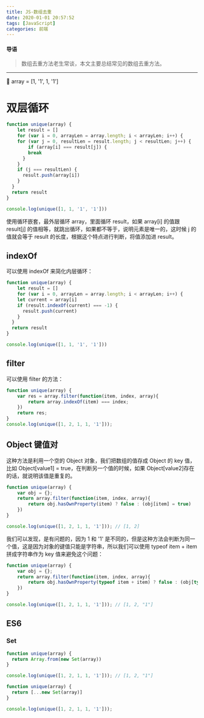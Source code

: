 ```yaml
---
title: JS-数组去重
date: 2020-01-01 20:57:52
tags: [JavaScript]
categories: 前端
---
```


#### 导语
> 数组去重方法老生常谈，本文主要总结常见的数组去重方法。

<!--more-->               
***

🌰 array = [1, '1', 1, '1']

# 双层循环

```javascript
function unique(array) {
	let result = []
	for (var i = 0, arrayLen = array.length; i < arrayLen; i++) {
  	for (var j = 0, resultLen = result.length; j < resultLen; j++) {
    	if (array[i] === result[j]) {
      	break
      }
    }
    if (j === resultLen) {
      result.push(array[i])
    }
  }
  return result
}

console.log(unique([1, 1, '1', '1']))
```

使用循环嵌套，最外层循环 array，里面循环 result，如果 array[i] 的值跟 result[j] 的值相等，就跳出循环，如果都不等于，说明元素是唯一的，这时候 j 的值就会等于 result 的长度，根据这个特点进行判断，将值添加进 result。

## indexOf

可以使用 indexOf 来简化内层循环：

```javascript
function unique(array) {
	let result = []
	for (var i = 0, arrayLen = array.length; i < arrayLen; i++) {
  	let current = array[i]
    if (result.indexOf(current) === -1) {
      result.push(current)
    }
  }
  return result
}

console.log(unique([1, 1, '1', '1']))
```

## filter

可以使用 filter 的方法：

```javascript
function unique(array) {
    var res = array.filter(function(item, index, array){
        return array.indexOf(item) === index;
    })
    return res;
}
console.log(unique([1, 2, 1, 1, '1']));
```

## Object 键值对

这种方法是利用一个空的 Object 对象，我们把数组的值存成 Object 的 key 值，比如 Object[value1] = true，在判断另一个值的时候，如果 Object[value2]存在的话，就说明该值是重复的。

```javascript
function unique(array) {
    var obj = {};
    return array.filter(function(item, index, array){
        return obj.hasOwnProperty(item) ? false : (obj[item] = true)
    })
}

console.log(unique([1, 2, 1, 1, '1'])); // [1, 2]
```

我们可以发现，是有问题的，因为 1 和 '1' 是不同的，但是这种方法会判断为同一个值，这是因为对象的键值只能是字符串，所以我们可以使用 typeof item + item 拼成字符串作为 key 值来避免这个问题：

```javascript
function unique(array) {
    var obj = {};
    return array.filter(function(item, index, array){
        return obj.hasOwnProperty(typeof item + item) ? false : (obj[typeof item + item] = true)
    })
}

console.log(unique([1, 2, 1, 1, '1'])); // [1, 2, "1"]
```

## ES6

### Set

```javascript
function unique(array) {
  return Array.from(new Set(array))
}

console.log(unique([1, 2, 1, 1, '1'])); // [1, 2, "1"]
```

```javascript
function unique(array) {
  return [...new Set(array)]
}

console.log(unique([1, 2, 1, 1, '1']));
```


